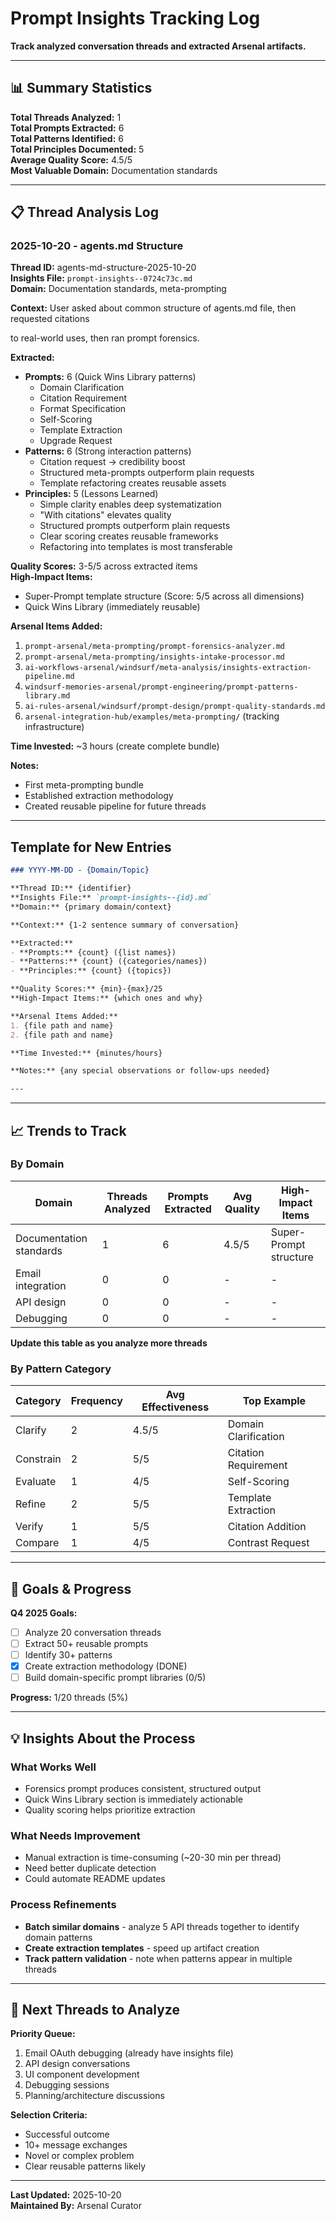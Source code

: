 # Prompt Insights Tracking Log

**Track analyzed conversation threads and extracted Arsenal artifacts.**

---

## 📊 Summary Statistics

**Total Threads Analyzed:** 1  
**Total Prompts Extracted:** 6  
**Total Patterns Identified:** 6  
**Total Principles Documented:** 5  
**Average Quality Score:** 4.5/5  
**Most Valuable Domain:** Documentation standards

---

## 📋 Thread Analysis Log

### 2025-10-20 - agents.md Structure

**Thread ID:** agents-md-structure-2025-10-20  
**Insights File:** `prompt-insights--0724c73c.md`  
**Domain:** Documentation standards, meta-prompting

**Context:** User asked about common structure of agents.md file, then requested citations

 to real-world uses, then ran prompt forensics.

**Extracted:**
- **Prompts:** 6 (Quick Wins Library patterns)
  - Domain Clarification
  - Citation Requirement
  - Format Specification
  - Self-Scoring
  - Template Extraction
  - Upgrade Request
- **Patterns:** 6 (Strong interaction patterns)
  - Citation request → credibility boost
  - Structured meta-prompts outperform plain requests
  - Template refactoring creates reusable assets
- **Principles:** 5 (Lessons Learned)
  - Simple clarity enables deep systematization
  - "With citations" elevates quality
  - Structured prompts outperform plain requests
  - Clear scoring creates reusable frameworks
  - Refactoring into templates is most transferable

**Quality Scores:** 3-5/5 across extracted items  
**High-Impact Items:**
- Super-Prompt template structure (Score: 5/5 across all dimensions)
- Quick Wins Library (immediately reusable)

**Arsenal Items Added:**
1. `prompt-arsenal/meta-prompting/prompt-forensics-analyzer.md`
2. `prompt-arsenal/meta-prompting/insights-intake-processor.md`
3. `ai-workflows-arsenal/windsurf/meta-analysis/insights-extraction-pipeline.md`
4. `windsurf-memories-arsenal/prompt-engineering/prompt-patterns-library.md`
5. `ai-rules-arsenal/windsurf/prompt-design/prompt-quality-standards.md`
6. `arsenal-integration-hub/examples/meta-prompting/` (tracking infrastructure)

**Time Invested:** ~3 hours (create complete bundle)

**Notes:**
- First meta-prompting bundle
- Established extraction methodology
- Created reusable pipeline for future threads

---

## Template for New Entries

```markdown
### YYYY-MM-DD - {Domain/Topic}

**Thread ID:** {identifier}  
**Insights File:** `prompt-insights--{id}.md`  
**Domain:** {primary domain/context}

**Context:** {1-2 sentence summary of conversation}

**Extracted:**
- **Prompts:** {count} ({list names})
- **Patterns:** {count} ({categories/names})
- **Principles:** {count} ({topics})

**Quality Scores:** {min}-{max}/25  
**High-Impact Items:** {which ones and why}

**Arsenal Items Added:**
1. {file path and name}
2. {file path and name}

**Time Invested:** {minutes/hours}

**Notes:** {any special observations or follow-ups needed}

---
```

---

## 📈 Trends to Track

### By Domain

| Domain | Threads Analyzed | Prompts Extracted | Avg Quality | High-Impact Items |
|--------|------------------|-------------------|-------------|-------------------|
| Documentation standards | 1 | 6 | 4.5/5 | Super-Prompt structure |
| Email integration | 0 | 0 | - | - |
| API design | 0 | 0 | - | - |
| Debugging | 0 | 0 | - | - |

**Update this table as you analyze more threads**

### By Pattern Category

| Category | Frequency | Avg Effectiveness | Top Example |
|----------|-----------|-------------------|-------------|
| Clarify | 2 | 4.5/5 | Domain Clarification |
| Constrain | 2 | 5/5 | Citation Requirement |
| Evaluate | 1 | 4/5 | Self-Scoring |
| Refine | 2 | 5/5 | Template Extraction |
| Verify | 1 | 5/5 | Citation Addition |
| Compare | 1 | 4/5 | Contrast Request |

---

## 🎯 Goals & Progress

**Q4 2025 Goals:**
- [ ] Analyze 20 conversation threads
- [ ] Extract 50+ reusable prompts
- [ ] Identify 30+ patterns
- [x] Create extraction methodology (DONE)
- [ ] Build domain-specific prompt libraries (0/5)

**Progress:** 1/20 threads (5%)

---

## 💡 Insights About the Process

### What Works Well
- Forensics prompt produces consistent, structured output
- Quick Wins Library section is immediately actionable
- Quality scoring helps prioritize extraction

### What Needs Improvement
- Manual extraction is time-consuming (~20-30 min per thread)
- Need better duplicate detection
- Could automate README updates

### Process Refinements
- **Batch similar domains** - analyze 5 API threads together to identify domain patterns
- **Create extraction templates** - speed up artifact creation
- **Track pattern validation** - note when patterns appear in multiple threads

---

## 🔄 Next Threads to Analyze

**Priority Queue:**
1. Email OAuth debugging (already have insights file)
2. API design conversations
3. UI component development
4. Debugging sessions
5. Planning/architecture discussions

**Selection Criteria:**
- Successful outcome
- 10+ message exchanges
- Novel or complex problem
- Clear reusable patterns likely

---

**Last Updated:** 2025-10-20  
**Maintained By:** Arsenal Curator
